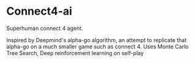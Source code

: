 # Connect4-ai

Superhuman connect 4 agent.

Inspired by Deepmind's alpha-go algorithm, an attempt to replicate that alpha-go  on a much
smaller game such as connect 4. Uses Monte Carlo Tree Search, Deep reinforcement learning on self-play

